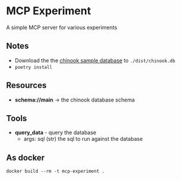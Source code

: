 # MCP Experiment
A simple MCP server for various experiments

## Notes
* Download the the [chinook sample database](https://www.sqlitetutorial.net/sqlite-sample-database/) to `./dist/chinook.db`
* `poetry install`


## Resources
-  **schema://main** -> the chinook database schema

## Tools
- **query_data** - query the database 
    - args: sql (str) the sql to run against the database
 

 ## As docker
 ```
 docker build --rm -t mcp-experiment .
 ```
